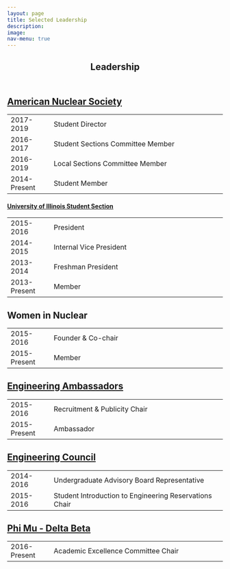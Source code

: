 ```yaml
---
layout: page
title: Selected Leadership
description:
image:
nav-menu: true
---
```

<!-- Main -->
<div id="main" class="alt">

<!-- One -->
<section id="one">
	<div class="inner">
		<header class="major">
			<h1>Leadership</h1>
		</header>

<h2><a href="http://ans.org">American Nuclear Society</a></h2>
<div class="table-wrapper">
	<table>
  <colgroup>
    <col style="width:20%">
    <col style="width:80%">
  </colgroup>
		<tbody>
			<tr>
				<td>2017-2019</td>
				<td>Student Director</td>
			</tr>
			<tr>
				<td>2016-2017</td>
				<td>Student Sections Committee Member</td>
			</tr>
			<tr>
				<td>2016-2019</td>
				<td>Local Sections Committee Member</td>
			</tr>
      <tr>
        <td>2014-Present</td>
        <td>Student Member</td>
      </tr>
		</tbody>
	</table>
</div>

<h4><a href="https://ans.npre.illinois.edu">University of Illinois Student Section</a></h4>

<div class="table-wrapper">
	<table>
  <colgroup>
    <col style="width:20%">
    <col style="width:80%">
  </colgroup>
		<tbody>
			<tr>
				<td>2015-2016</td>
				<td>President</td>
			</tr>
			<tr>
				<td>2014-2015</td>
				<td>Internal Vice President</td>
			</tr>
      <tr>
        <td>2013-2014</td>
        <td>Freshman President</td>
      </tr>
      <tr>
        <td>2013-Present</td>
        <td>Member</td>
      </tr>
		</tbody>
	</table>
</div>


<h2>Women in Nuclear</h2>
<div class="table-wrapper">
<table>
<colgroup>
  <col style="width:20%">
  <col style="width:80%">
</colgroup>
  <tbody>
    <tr>
      <td>2015-2016</td>
      <td>Founder &amp; Co-chair</td>
    </tr>
    <tr>
      <td>2015-Present</td>
      <td>Member</td>
    </tr>
  </tbody>
</table>
</div>

<h2><a href="https://ambassadors.engr.illinois.edu">Engineering Ambassadors</a></h2>
<div class="table-wrapper">
<table>
<colgroup>
  <col style="width:20%">
  <col style="width:80%">
</colgroup>
  <tbody>
    <tr>
      <td>2015-2016</td>
      <td>Recruitment &amp; Publicity Chair</td>
    </tr>
    <tr>
      <td>2015-Present</td>
      <td>Ambassador</td>
    </tr>
  </tbody>
</table>
</div>

<h2><a href="http://ec.illinois.edu">Engineering Council</a></h2>
<div class="table-wrapper">
<table>
<colgroup>
  <col style="width:20%">
  <col style="width:80%">
</colgroup>
  <tbody>
    <tr>
      <td>2014-2016</td>
      <td>Undergraduate Advisory Board Representative</td>
    </tr>
    <tr>
      <td>2015-2016</td>
      <td>Student Introduction to Engineering Reservations Chair</td>
    </tr>
  </tbody>
</table>
</div>

<h2><a href="http://illinois.phimu.org">Phi Mu - Delta Beta</a></h2>
<div class="table-wrapper">
<table>
<colgroup>
  <col style="width:20%">
  <col style="width:80%">
</colgroup>
  <tbody>
    <tr>
      <td>2016-Present</td>
      <td>Academic Excellence Committee Chair</td>
    </tr>
  </tbody>
</table>
</div>
